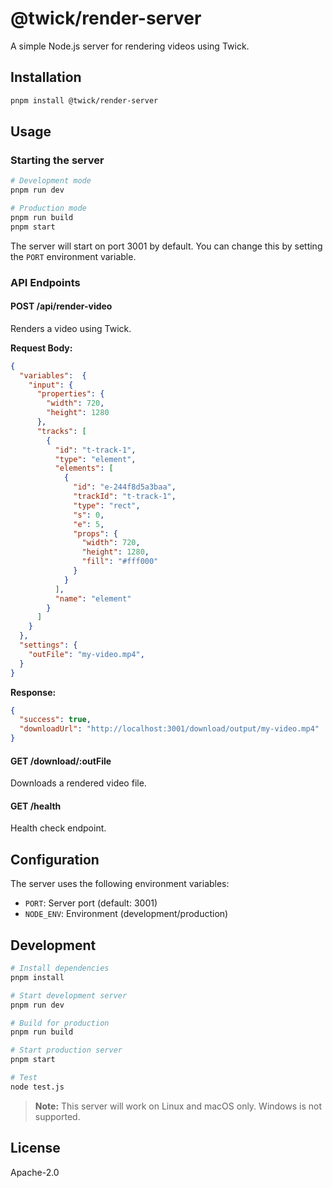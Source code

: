 # @twick/render-server

A simple Node.js server for rendering videos using Twick.

## Installation

```bash
pnpm install @twick/render-server
```

## Usage

### Starting the server

```bash
# Development mode
pnpm run dev

# Production mode
pnpm run build
pnpm start
```

The server will start on port 3001 by default. You can change this by setting the `PORT` environment variable.

### API Endpoints

#### POST /api/render-video

Renders a video using Twick.

**Request Body:**
```json
{
  "variables":  {
    "input": {
      "properties": {
        "width": 720,
        "height": 1280
      },
      "tracks": [
        {
          "id": "t-track-1",
          "type": "element",
          "elements": [
            {
              "id": "e-244f8d5a3baa",
              "trackId": "t-track-1",
              "type": "rect",
              "s": 0,
              "e": 5,
              "props": {
                "width": 720,
                "height": 1280,
                "fill": "#fff000"
              }
            }
          ],
          "name": "element"
        }
      ]
    }
  },
  "settings": {
    "outFile": "my-video.mp4",
  }
}
```

**Response:**
```json
{
  "success": true,
  "downloadUrl": "http://localhost:3001/download/output/my-video.mp4"
}
```

#### GET /download/:outFile

Downloads a rendered video file.

#### GET /health

Health check endpoint.

## Configuration

The server uses the following environment variables:

- `PORT`: Server port (default: 3001)
- `NODE_ENV`: Environment (development/production)

## Development

```bash
# Install dependencies
pnpm install

# Start development server
pnpm run dev

# Build for production
pnpm run build

# Start production server
pnpm start

# Test
node test.js
```

> **Note:** This server will work on Linux and macOS only. Windows is not supported.

## License

Apache-2.0 